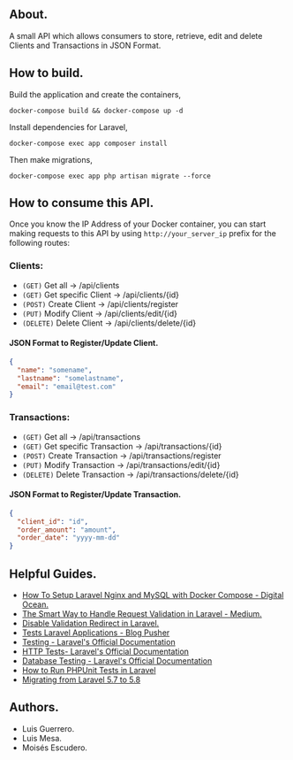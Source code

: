## About.
A small API which allows consumers to store, retrieve, edit and delete Clients and Transactions in JSON Format.

## How to build.

Build the application and create the containers,
```
docker-compose build && docker-compose up -d
```
Install dependencies for Laravel,
```
docker-compose exec app composer install 
```
Then make migrations, 
```
docker-compose exec app php artisan migrate --force
```

## How to consume this API.
Once you know the IP Address of your Docker container, you can start making requests to this API by using ```http://your_server_ip``` prefix for the following routes:
### Clients:
  - ```(GET)``` Get all -> /api/clients
  - ```(GET)``` Get specific Client -> /api/clients/{id}
  - ```(POST)``` Create Client -> /api/clients/register
  - ```(PUT)``` Modify Client -> /api/clients/edit/{id}
  - ```(DELETE)``` Delete Client -> /api/clients/delete/{id}

#### JSON Format to Register/Update Client.
```json
{
  "name": "somename",
  "lastname": "somelastname",
  "email": "email@test.com"
}
```

### Transactions:
  - ```(GET)``` Get all -> /api/transactions
  - ```(GET)``` Get specific Transaction -> /api/transactions/{id}
  - ```(POST)``` Create Transaction -> /api/transactions/register
  - ```(PUT)``` Modify Transaction -> /api/transactions/edit/{id}
  - ```(DELETE)``` Delete Transaction -> /api/transactions/delete/{id}
  
#### JSON Format to Register/Update Transaction.
```json
{
  "client_id": "id",
  "order_amount": "amount",
  "order_date": "yyyy-mm-dd"
}
```

## Helpful Guides.
  - [How To Setup Laravel Nginx and MySQL with Docker Compose - Digital Ocean.](https://www.digitalocean.com/community/tutorials/how-to-set-up-laravel-nginx-and-mysql-with-docker-compose)
  - [The Smart Way to Handle Request Validation in Laravel - Medium.](https://medium.com/@kamerk22/the-smart-way-to-handle-request-validation-in-laravel-5e8886279271)
  - [Disable Validation Redirect in Laravel.](https://paulund.co.uk/disable-validation-redirect-in-laravel)
  - [Tests Laravel Applications - Blog Pusher](https://blog.pusher.com/tests-laravel-applications/)  
  - [Testing - Laravel's Official Documentation](https://laravel.com/docs/5.7/testing)
  - [HTTP Tests- Laravel's Official Documentation](https://laravel.com/docs/5.7/http-tests)  
  - [Database Testing - Laravel's Official Documentation](https://laravel.com/docs/5.7/database-testing)  
  - [How to Run PHPUnit Tests in Laravel](https://stackoverflow.com/questions/47009667/how-to-run-phpunit-in-laravel-5-5)  
  - [Migrating from Laravel 5.7 to 5.8](https://laravel.com/docs/5.8/upgrade#upgrade-5.8.0)

## Authors.
  - Luis Guerrero.
  - Luis Mesa.
  - Moisés Escudero. 
